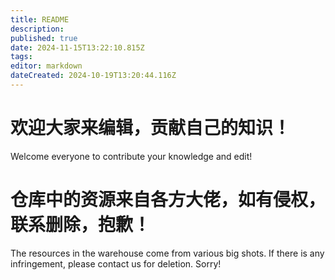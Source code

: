 ```yaml
---
title: README
description: 
published: true
date: 2024-11-15T13:22:10.815Z
tags: 
editor: markdown
dateCreated: 2024-10-19T13:20:44.116Z
---
```


# 欢迎大家来编辑，贡献自己的知识！
Welcome everyone to contribute your knowledge and edit!
# 仓库中的资源来自各方大佬，如有侵权，联系删除，抱歉！
The resources in the warehouse come from various big shots. If there is any infringement, please contact us for deletion. Sorry!